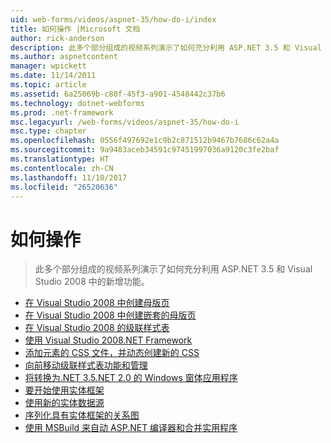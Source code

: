 ```yaml
---
uid: web-forms/videos/aspnet-35/how-do-i/index
title: 如何操作 |Microsoft 文档
author: rick-anderson
description: 此多个部分组成的视频系列演示了如何充分利用 ASP.NET 3.5 和 Visual Studio 2008 中的新增功能。
ms.author: aspnetcontent
manager: wpickett
ms.date: 11/14/2011
ms.topic: article
ms.assetid: 6a25069b-c80f-45f3-a901-4548442c37b6
ms.technology: dotnet-webforms
ms.prod: .net-framework
msc.legacyurl: /web-forms/videos/aspnet-35/how-do-i
msc.type: chapter
ms.openlocfilehash: 0556f497692e1c9b2c871512b9467b7686c62a4a
ms.sourcegitcommit: 9a9483aceb34591c97451997036a9120c3fe2baf
ms.translationtype: HT
ms.contentlocale: zh-CN
ms.lasthandoff: 11/10/2017
ms.locfileid: "26520636"
---
```

<a name="how-do-i"></a>如何操作
====================
> 此多个部分组成的视频系列演示了如何充分利用 ASP.NET 3.5 和 Visual Studio 2008 中的新增功能。


- [在 Visual Studio 2008 中创建母版页](how-do-i-create-a-master-page-in-visual-studio-2008.md)
- [在 Visual Studio 2008 中创建嵌套的母版页](how-do-i-create-nested-master-page-in-visual-studio-2008.md)
- [在 Visual Studio 2008 的级联样式表](how-do-i-cascading-style-sheets-in-visual-studio-2008.md)
- [使用 Visual Studio 2008.NET Framework](how-do-i-working-with-visual-studio-2008-net-framework.md)
- [添加元素的 CSS 文件，并动态创建新的 CSS](how-do-i-adding-elements-to-a-css-file-and-create-new-css-on-the-fly.md)
- [向前移动级联样式表功能和管理](how-do-i-advance-cascading-style-sheet-features-and-management.md)
- [将转换为.NET 3.5.NET 2.0 的 Windows 窗体应用程序](how-do-i-converting-a-net-20-windows-forms-application-to-net-35.md)
- [要开始使用实体框架](how-do-i-get-started-with-the-entity-framework.md)
- [使用新的实体数据源](how-do-i-use-the-new-entity-data-source.md)
- [序列化具有实体框架的关系图](how-do-i-serialize-a-graph-with-the-entity-framework.md)
- [使用 MSBuild 来自动 ASP.NET 编译器和合并实用程序](how-do-i-use-msbuild-to-automate-the-aspnet-compiler-and-merge-utilities.md)
